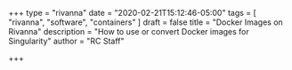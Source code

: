 +++
type = "rivanna"
date = "2020-02-21T15:12:46-05:00"
tags = [
  "rivanna", "software", "containers"
]
draft = false
title = "Docker Images on Rivanna"
description = "How to use or convert Docker images for Singularity" 
author = "RC Staff"

+++

